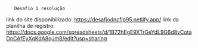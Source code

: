        Desafio 1 resolução

link do site disponibilizado: https://desafiodncflp95.netlify.app/
link da planilha de registro: https://docs.google.com/spreadsheets/d/1B72hEgE9XTrGeYdL9G6d8vCotaDnCAfEyXqKdA8qJm8/edit?usp=sharing


